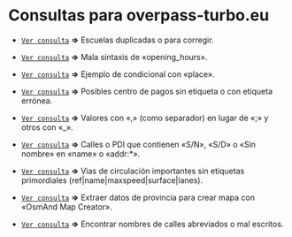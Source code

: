 # Consultas para overpass-turbo.eu

* [`Ver consulta`](https://overpass-turbo.eu/s/Hdv) **=>** Escuelas duplicadas o para corregir.

* [`Ver consulta`](https://overpass-turbo.eu/s/Hdt) **=>** Mala sintaxis de «opening_hours».

* [`Ver consulta`](https://overpass-turbo.eu/s/xKq) **=>** Ejemplo de condicional con «place».

* [`Ver consulta`](https://overpass-turbo.eu/s/w5e) **=>** Posibles centro de pagos sin etiqueta o con etiqueta errónea.

* [`Ver consulta`](https://overpass-turbo.eu/s/Hki) **=>** Valores con «,» (como separador) en lugar de «;» y otros con «_».

* [`Ver consulta`](https://overpass-turbo.eu/s/Hkj) **=>** Calles o PDI que contienen «S/N», «S/D» o «Sin nombre» en «name» o «addr:*».

* [`Ver consulta`](https://overpass-turbo.eu/s/Hkk) **=>** Vias de circulación importantes sin etiquetas primordiales (ref|name|maxspeed|surface|lanes).

* [`Ver consulta`](https://overpass-turbo.eu/s/Hkl) **=>** Extraer datos de provincia para crear mapa con «OsmAnd Map Creator».

* [`Ver consulta`](https://overpass-turbo.eu/s/Hkp) **=>** Encontrar nombres de calles abreviados o mal escritos.
